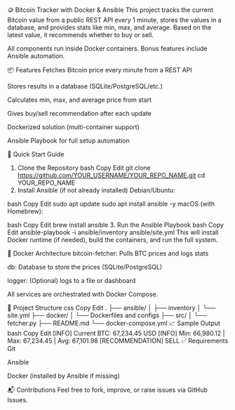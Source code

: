 🪙 Bitcoin Tracker with Docker & Ansible
This project tracks the current Bitcoin value from a public REST API every 1 minute, stores the values in a database, and provides stats like min, max, and average. Based on the latest value, it recommends whether to buy or sell.

All components run inside Docker containers. Bonus features include Ansible automation.

📦 Features
Fetches Bitcoin price every minute from a REST API

Stores results in a database (SQLite/PostgreSQL/etc.)

Calculates min, max, and average price from start

Gives buy/sell recommendation after each update

Dockerized solution (multi-container support)

Ansible Playbook for full setup automation

🚀 Quick Start Guide
1. Clone the Repository
bash
Copy
Edit
git clone https://github.com/YOUR_USERNAME/YOUR_REPO_NAME.git
cd YOUR_REPO_NAME
2. Install Ansible (if not already installed)
Debian/Ubuntu:

bash
Copy
Edit
sudo apt update
sudo apt install ansible -y
macOS (with Homebrew):

bash
Copy
Edit
brew install ansible
3. Run the Ansible Playbook
bash
Copy
Edit
ansible-playbook -i ansible/inventory ansible/site.yml
This will install Docker runtime (if needed), build the containers, and run the full system.

🐳 Docker Architecture
bitcoin-fetcher: Pulls BTC prices and logs stats

db: Database to store the prices (SQLite/PostgreSQL)

logger: (Optional) logs to a file or dashboard

All services are orchestrated with Docker Compose.

📁 Project Structure
css
Copy
Edit
.
├── ansible/
│   ├── inventory
│   └── site.yml
├── docker/
│   └── Dockerfiles and configs
├── src/
│   └── fetcher.py
├── README.md
└── docker-compose.yml
📈 Sample Output
bash
Copy
Edit
[INFO] Current BTC: 67,234.45 USD
[INFO] Min: 66,980.12 | Max: 67,234.45 | Avg: 67,101.98
[RECOMMENDATION] SELL
✅ Requirements
Git

Ansible

Docker (installed by Ansible if missing)

📬 Contributions
Feel free to fork, improve, or raise issues via GitHub Issues.
